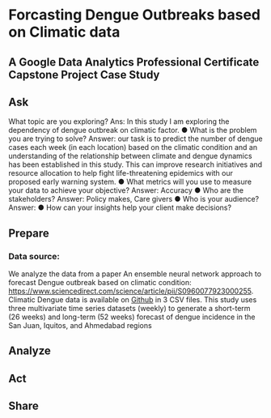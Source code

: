 # Forcasting Dengue Outbreaks based on Climatic data
## A Google Data Analytics Professional Certificate Capstone Project Case Study

## Ask

What topic are you exploring?
Ans: In this study I am exploring the  dependency of dengue outbreak on climatic factor.
● What is the problem you are trying to solve?
Answer: our task is to predict the number of dengue cases each week (in each location) based on the climatic condition and an understanding of the relationship between climate and dengue dynamics has been established in this study. This can improve research initiatives and resource allocation to help fight life-threatening epidemics with our proposed early warning system.
● What metrics will you use to measure your data to achieve your objective?
Answer: Accuracy
● Who are the stakeholders?
Answer: Policy makes, Care givers
● Who is your audience?
Answer: 
● How can your insights help your client make decisions?

## Prepare 

### Data source: 

We analyze the data from a paper An ensemble neural network approach to forecast Dengue outbreak based on climatic condition: https://www.sciencedirect.com/science/article/pii/S0960077923000255. Climatic Dengue data is available on [Github](https://github.com/mad-stat/XEWNet/tree/main) in 3 CSV files. This study uses three multivariate time series datasets (weekly) to generate a short-term (26 weeks) and long-term (52 weeks) forecast of dengue incidence in the San Juan, Iquitos, and Ahmedabad regions

## Analyze

## Act

## Share
